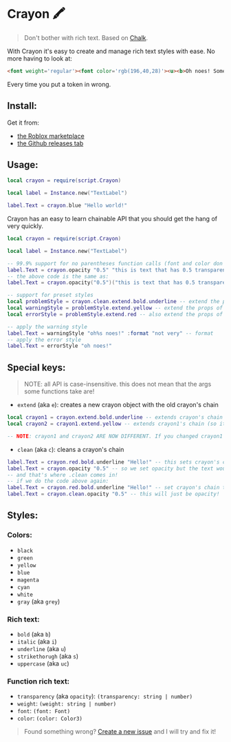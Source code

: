 # Crayon 🖍️
> Don't bother with rich text. Based on [Chalk](https://github.com/chalk/chalk).

With Crayon it's easy to create and manage rich text styles with ease. No more having to look at:
```html
<font weight='regular'><font color='rgb(196,40,28)'><u><b>Oh noes! Something went</b></u></font></font><font weight='regular'><i><fnot color='rgb(196,40,28)'><u><b> very </b></u></font></i></font><font weight='regular'><font color='rgb(196,40,28)'><u><b>wrong!</b></u></font></font>
```
Every time you put a token in wrong.

## Install:
Get it from:
- [the Roblox marketplace](https://create.roblox.com/marketplace/asset/11389890705)
- [the Github releases tab](https://github.com/Almost89/Crayon/releases)

## Usage:
```lua
local crayon = require(script.Crayon)

local label = Instance.new("TextLabel")

label.Text = crayon.blue "Hello world!"
```
Crayon has an easy to learn chainable API that you should get the hang of very quickly.
```lua
local crayon = require(script.Crayon)

local label = Instance.new("TextLabel")

-- 99.9% support for no parentheses function calls (font and color don't support it)
label.Text = crayon.opacity "0.5" "this is text that has 0.5 transparency!"
-- the above code is the same as:
label.Text = crayon.opacity("0.5")("this is text that has 0.5 transparency!")

-- support for preset styles
local problemStyle = crayon.clean.extend.bold.underline -- extend the props of crayon (bc it just got cleaned there are none)
local warningStyle = problemStyle.extend.yellow -- extend the props of problemStyle
local errorStyle = problemStyle.extend.red -- also extend the props of problemStyle

-- apply the warning style
label.Text = warningStyle "oh%s noes!" :format "not very" -- format
-- apply the error style
label.Text = errorStyle "oh noes!"
```
## Special keys:
> NOTE: all API is case-insensitive. this does not mean that the args some functions take are!
- `extend` (aka `e`): creates a new crayon object with the old crayon's chain
```lua
local crayon1 = crayon.extend.bold.underline -- extends crayon's chain (which should has nothing in) with bold and underline
local crayon2 = crayon1.extend.yellow -- extends crayon1's chain (so it has bold and underline) with yellow

-- NOTE: crayon1 and crayon2 ARE NOW DIFFERENT. If you changed crayon1's chain crayon2 does NOT UPDATE!
```
- `clean` (aka `c`): cleans a crayon's chain
```lua
label.Text = crayon.red.bold.underline "Hello!" -- this sets crayon's chain to red, bold and underlined
label.Text = crayon.opacity "0.5" -- so we set opacity but the text would still be red, bold and underlined bc the chain never got reset
-- and that's where .clean comes in!
-- if we do the code above again:
label.Text = crayon.red.bold.underline "Hello!" -- set crayon's chain to red, bold and underlined
label.Text = crayon.clean.opacity "0.5" -- this will just be opacity!
```
## Styles:
### Colors:
- `black`
-	`green`
- `yellow`
- `blue`
- `magenta`
- `cyan`
- `white`
- `gray` (aka `grey`)
### Rich text:
- `bold` (aka `b`)
- `italic` (aka `i`)
- `underline` (aka `u`)
- `strikethorugh` (aka `s`)
- `uppercase` (aka `uc`)
### Function rich text:
- `transparency` (aka `opacity`): `(transparency: string | number)`
- `weight`: `(weight: string | number)`
- `font`: `(font: Font)`
- `color`: `(color: Color3)`

> Found something wrong? [Create a new issue](https://github.com/Almost89/Crayon/issues/new) and I will try and fix it!
